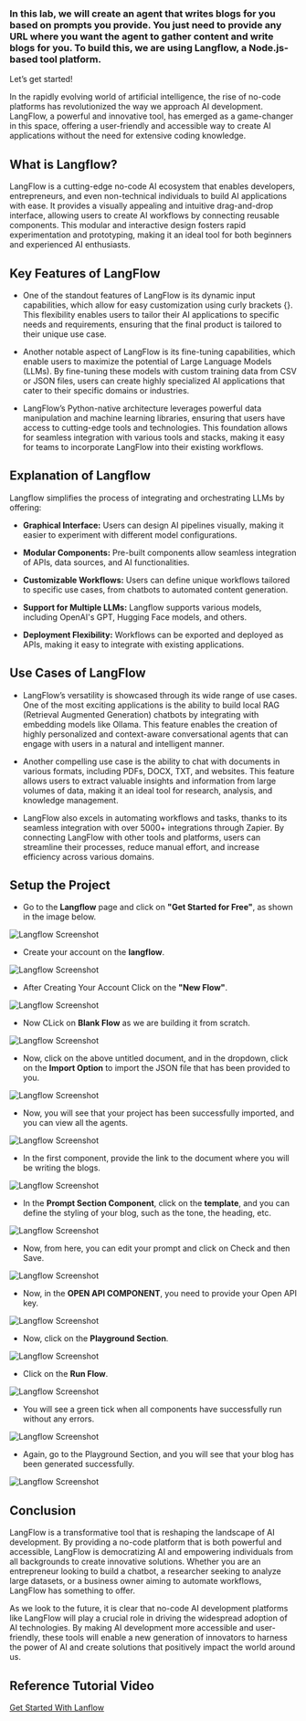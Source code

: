 ### In this lab, we will create an agent that writes blogs for you based on prompts you provide. You just need to provide any URL where you want the agent to gather content and write blogs for you. To build this, we are using Langflow, a Node.js-based tool platform.

Let’s get started!

In the rapidly evolving world of artificial intelligence, the rise of no-code platforms has revolutionized the way we approach AI development. LangFlow, a powerful and innovative tool, has emerged as a game-changer in this space, offering a user-friendly and accessible way to create AI applications without the need for extensive coding knowledge.

## What is Langflow?
LangFlow is a cutting-edge no-code AI ecosystem that enables developers, entrepreneurs, and even non-technical individuals to build AI applications with ease. It provides a visually appealing and intuitive drag-and-drop interface, allowing users to create AI workflows by connecting reusable components. This modular and interactive design fosters rapid experimentation and prototyping, making it an ideal tool for both beginners and experienced AI enthusiasts.

## Key Features of LangFlow
- One of the standout features of LangFlow is its dynamic input capabilities, which allow for easy customization using curly brackets {}. This flexibility enables users to tailor their AI applications to specific needs and requirements, ensuring that the final product is tailored to their unique use case.

- Another notable aspect of LangFlow is its fine-tuning capabilities, which enable users to maximize the potential of Large Language Models (LLMs). By fine-tuning these models with custom training data from CSV or JSON files, users can create highly specialized AI applications that cater to their specific domains or industries.

- LangFlow’s Python-native architecture leverages powerful data manipulation and machine learning libraries, ensuring that users have access to cutting-edge tools and technologies. This foundation allows for seamless integration with various tools and stacks, making it easy for teams to incorporate LangFlow into their existing workflows.

## Explanation of Langflow

Langflow simplifies the process of integrating and orchestrating LLMs by offering:

- **Graphical Interface:** Users can design AI pipelines visually, making it easier to experiment with different model configurations.

- **Modular Components:** Pre-built components allow seamless integration of APIs, data sources, and AI functionalities.

- **Customizable Workflows:** Users can define unique workflows tailored to specific use cases, from chatbots to automated content generation.

- **Support for Multiple LLMs:** Langflow supports various models, including OpenAI's GPT, Hugging Face models, and others.

- **Deployment Flexibility:** Workflows can be exported and deployed as APIs, making it easy to integrate with existing applications.

## Use Cases of LangFlow
- LangFlow’s versatility is showcased through its wide range of use cases. One of the most exciting applications is the ability to build local RAG (Retrieval Augmented Generation) chatbots by integrating with embedding models like Ollama. This feature enables the creation of highly personalized and context-aware conversational agents that can engage with users in a natural and intelligent manner.

- Another compelling use case is the ability to chat with documents in various formats, including PDFs, DOCX, TXT, and websites. This feature allows users to extract valuable insights and information from large volumes of data, making it an ideal tool for research, analysis, and knowledge management.

- LangFlow also excels in automating workflows and tasks, thanks to its seamless integration with over 5000+ integrations through Zapier. By connecting LangFlow with other tools and platforms, users can streamline their processes, reduce manual effort, and increase efficiency across various domains.

## Setup the Project

- Go to the **Langflow** page and click on **"Get Started for Free"**, as shown in the image below.

![Langflow Screenshot](./Images/Screenshot%20(1515).png)

- Create your account on the **langflow**.

![Langflow Screenshot](./Images/Screenshot%20(1516).png)

- After Creating Your Account Click on the **"New Flow"**.

![Langflow Screenshot](./Images/Screenshot%20(1517).png)

- Now CLick on **Blank Flow** as we are building it from scratch.

![Langflow Screenshot](./Images/Screenshot%20(1518).png)

- Now, click on the above untitled document, and in the dropdown, click on the **Import Option** to import the JSON file that has been provided to you.

![Langflow Screenshot](./Images/Screenshot%20(1520).png)

- Now, you will see that your project has been successfully imported, and you can view all the agents.

![Langflow Screenshot](./Images/Screenshot%20(1521).png)

- In the first component, provide the link to the document where you will be writing the blogs.

![Langflow Screenshot](./Images/Screenshot%20(1522).png)

- In the **Prompt Section Component**, click on the **template**, and you can define the styling of your blog, such as the tone, the heading, etc.

![Langflow Screenshot](./Images/Screenshot%20(1523).png)

- Now, from here, you can edit your prompt and click on Check and then Save.

![Langflow Screenshot](./Images/Screenshot%20(1524).png)

- Now, in the **OPEN API COMPONENT**, you need to provide your Open API key.

![Langflow Screenshot](./Images/Screenshot%20(1525).png)

- Now, click on the **Playground Section**.

![Langflow Screenshot](./Images/Screenshot%20(1526).png)

- Click on the **Run Flow**.

![Langflow Screenshot](./Images/Screenshot%20(1527).png)

- You will see a green tick when all components have successfully run without any errors.

![Langflow Screenshot](./Images/Screenshot%20(1528).png)

- Again, go to the Playground Section, and you will see that your blog has been generated successfully.

![Langflow Screenshot](./Images/Screenshot%20(1529).png)


## Conclusion
LangFlow is a transformative tool that is reshaping the landscape of AI development. By providing a no-code platform that is both powerful and accessible, LangFlow is democratizing AI and empowering individuals from all backgrounds to create innovative solutions. Whether you are an entrepreneur looking to build a chatbot, a researcher seeking to analyze large datasets, or a business owner aiming to automate workflows, LangFlow has something to offer.

As we look to the future, it is clear that no-code AI development platforms like LangFlow will play a crucial role in driving the widespread adoption of AI technologies. By making AI development more accessible and user-friendly, these tools will enable a new generation of innovators to harness the power of AI and create solutions that positively impact the world around us.


## Reference Tutorial Video
[Get Started With Lanflow](https://youtu.be/LPfstlhSA_w?si=HMYVZ5q60IBJ7H9x)


